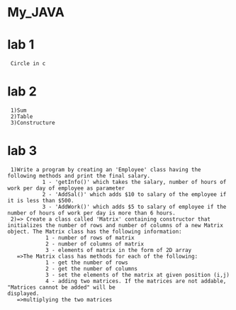 # My_JAVA
# lab 1
     Circle in c
# lab 2
     1)Sum 
     2)Table 
     3)Constructure
# lab 3
     1)Write a program by creating an 'Employee' class having the following methods and print the final salary.
               1 - 'getInfo()' which takes the salary, number of hours of work per day of employee as parameter
               2 - 'AddSal()' which adds $10 to salary of the employee if it is less than $500.
               3 - 'AddWork()' which adds $5 to salary of employee if the number of hours of work per day is more than 6 hours.
     2)=> Create a class called 'Matrix' containing constructor that initializes the number of rows and number of columns of a new Matrix           object. The Matrix class has the following information:
                1 - number of rows of matrix
                2 - number of columns of matrix
                3 - elements of matrix in the form of 2D array
       =>The Matrix class has methods for each of the following:
                1 - get the number of rows
                2 - get the number of columns
                3 - set the elements of the matrix at given position (i,j)
                4 - adding two matrices. If the matrices are not addable, "Matrices cannot be added" will be                                                   displayed.
       =>multiplying the two matrices

